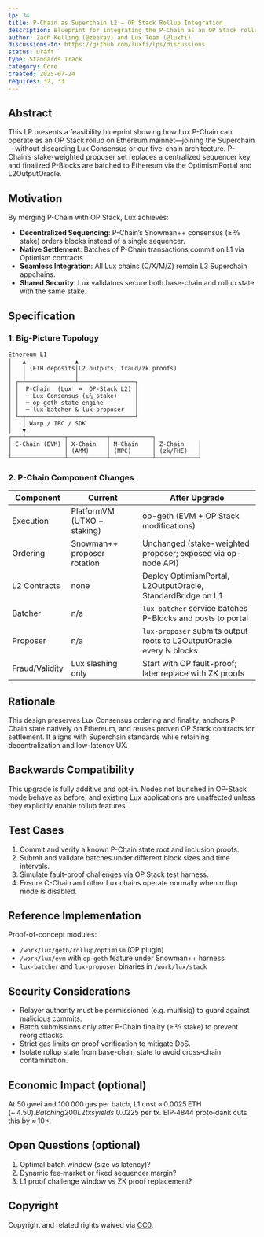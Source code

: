 ```yaml
---
lp: 34
title: P-Chain as Superchain L2 – OP Stack Rollup Integration
description: Blueprint for integrating the P-Chain as an OP Stack rollup into the Ethereum Superchain while preserving Lux Consensus
author: Zach Kelling (@zeekay) and Lux Team (@luxfi)
discussions-to: https://github.com/luxfi/lps/discussions
status: Draft
type: Standards Track
category: Core
created: 2025-07-24
requires: 32, 33
---
```


## Abstract

This LP presents a feasibility blueprint showing how Lux P-Chain can operate as an OP Stack rollup on Ethereum mainnet—joining the Superchain—without discarding Lux Consensus or our five-chain architecture. P-Chain’s stake-weighted proposer set replaces a centralized sequencer key, and finalized P-Blocks are batched to Ethereum via the OptimismPortal and L2OutputOracle.

## Motivation

By merging P-Chain with OP Stack, Lux achieves:
- **Decentralized Sequencing**: P-Chain’s Snowman++ consensus (≥ ⅔ stake) orders blocks instead of a single sequencer.
- **Native Settlement**: Batches of P-Chain transactions commit on L1 via Optimism contracts.
- **Seamless Integration**: All Lux chains (C/X/M/Z) remain L3 Superchain appchains.
- **Shared Security**: Lux validators secure both base-chain and rollup state with the same stake.

## Specification

### 1. Big-Picture Topology

```text
Ethereum L1
│   ▲              ▲
│   │ (ETH deposits│L2 outputs, fraud/zk proofs)
│   │              │
│ ┌─┴──────────────┴────────────────┐
│ │  P-Chain  (Lux  ↔  OP-Stack L2) │
│ │  ─ Lux Consensus (≥⅔ stake)     │
│ │  ─ op-geth state engine         │
│ │  ─ lux-batcher & lux-proposer   │
│ └─┬───────────────────────────────┘
│   │ Warp / IBC / SDK
│   ▼
┌───┴───────────┬───────────┬────────────┐
│ C-Chain (EVM) │ X-Chain   │ M-Chain    │ Z-Chain    │
│               │ (AMM)     │ (MPC)      │ (zk/FHE)   │
└───────────────┴───────────┴────────────┴────────────┘
```

### 2. P-Chain Component Changes

| Component       | Current                     | After Upgrade                                                  |
|-----------------|-----------------------------|----------------------------------------------------------------|
| Execution       | PlatformVM (UTXO + staking) | op-geth (EVM + OP Stack modifications)                         |
| Ordering        | Snowman++ proposer rotation | Unchanged (stake-weighted proposer; exposed via op-node API)   |
| L2 Contracts    | none                        | Deploy OptimismPortal, L2OutputOracle, StandardBridge on L1    |
| Batcher         | n/a                         | `lux-batcher` service batches P-Blocks and posts to portal    |
| Proposer        | n/a                         | `lux-proposer` submits output roots to L2OutputOracle every N blocks |
| Fraud/Validity  | Lux slashing only           | Start with OP fault-proof; later replace with ZK proofs       |

## Rationale

This design preserves Lux Consensus ordering and finality, anchors P-Chain state natively on Ethereum, and reuses proven OP Stack contracts for settlement. It aligns with Superchain standards while retaining decentralization and low-latency UX.

## Backwards Compatibility

This upgrade is fully additive and opt-in. Nodes not launched in OP-Stack mode behave as before, and existing Lux applications are unaffected unless they explicitly enable rollup features.

## Test Cases

1. Commit and verify a known P-Chain state root and inclusion proofs.
2. Submit and validate batches under different block sizes and time intervals.
3. Simulate fault-proof challenges via OP Stack test harness.
4. Ensure C-Chain and other Lux chains operate normally when rollup mode is disabled.

## Reference Implementation

Proof-of-concept modules:
- `/work/lux/geth/rollup/optimism` (OP plugin)
- `/work/lux/evm` with `op-geth` feature under Snowman++ harness
- `lux-batcher` and `lux-proposer` binaries in `/work/lux/stack`

## Security Considerations

- Relayer authority must be permissioned (e.g. multisig) to guard against malicious commits.
- Batch submissions only after P-Chain finality (≥ ⅔ stake) to prevent reorg attacks.
- Strict gas limits on proof verification to mitigate DoS.
- Isolate rollup state from base-chain state to avoid cross-chain contamination.

## Economic Impact (optional)

At 50 gwei and 100 000 gas per batch, L1 cost ≈ 0.0025 ETH (~ $4.50). Batching 200 L2 txs yields ~$0.0225 per tx. EIP‑4844 proto‑dank cuts this by ≈ 10×.

## Open Questions (optional)

1. Optimal batch window (size vs latency)?
2. Dynamic fee‑market or fixed sequencer margin?
3. L1 proof challenge window vs ZK proof replacement?

## Copyright

Copyright and related rights waived via [CC0](https://creativecommons.org/publicdomain/zero/1.0/).
